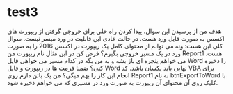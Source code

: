 # test3
هدف من از پرسیدن این سوال، پیدا کردن راه حلی برای خروجی گرفتن از ریپورت های اکسس به صورت فایل ورد هست. در حالت عادی این قابلیت در ورد میسر نیست. سوال کلی این هست:
ونه می توانم از محتوای کامل یک ریپورت در اکسس 2016 را به صورت ورد در یک مسیر خروجی بگیرم؟ فرض کن در این مثال نام ریپورت من Report1 هست. می خواهم پنجره ای باز بشه و به من بگه در کدام مسیر می خواهی فایل Word را ذخیره کنی؟ ضمنا فرمت ها در ریپورت و فایل Word نهایی باید یکسان باشد. کد VBA برای انجام این کار را بهم میگی؟ من یک باتن دارم روی Report1 به نام btnExportToWord با کلیک روی آن محتوای آن ریپورت به صورت ورد در مسیری که می خواهم ذخیره شود. 
